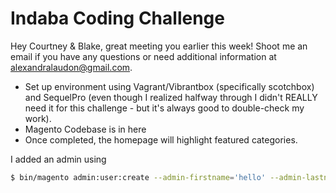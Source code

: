 # Indaba Coding Challenge

Hey Courtney & Blake, great meeting you earlier this week! Shoot me an email if you have any questions or need additional information at alexandralaudon@gmail.com.

- Set up environment using Vagrant/Vibrantbox (specifically scotchbox) and SequelPro (even though I realized halfway through I didn't REALLY need it for this challenge - but it's always good to double-check my work).
- Magento Codebase is in here
- Once completed, the homepage will highlight featured categories.

I added an admin using
```sh
$ bin/magento admin:user:create --admin-firstname='hello' --admin-lastname='world' --admin-email='hello@world.com' --admin-user='alex' --admin-password='indaba-1-TEST'
```
